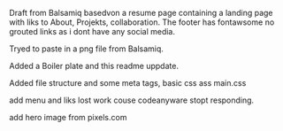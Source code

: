 Draft from Balsamiq basedvon a resume page containing a landing page with liks to About, Projekts, collaboration. The footer has fontawsome no grouted links as i dont have any social media. 

Tryed to paste in a png file from Balsamiq. 

Added a Boiler plate and this readme uppdate. 

Added file structure and some meta tags, basic css ass main.css 

add menu and liks lost work couse codeanyware stopt responding.

add hero image from pixels.com
